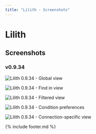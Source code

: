 ```yaml
---
title: "Lilith - Screenshots"
---
```


# Lilith

## Screenshots

### v0.9.34

![][global-view]

![][find-view]

![][filtered-view]

![][prefs-conditions]

![][connection-view]

[][historic-screenshots]

{% include footer.md %}

[historic-screenshots]: historic-screenshots.html "Historic Screenshots"

[global-view]: media/lilith-0.9.34-global-view.png "Lilith 0.9.34 - Global view"
[find-view]: media/lilith-0.9.34-find.png "Lilith 0.9.34 - Find in view"
[filtered-view]: media/lilith-0.9.34-filtered.png "Lilith 0.9.34 - Filtered view"
[prefs-conditions]: media/lilith-0.9.34-prefs-conditions.png "Lilith 0.9.34 - Condition preferences"
[connection-view]: media/lilith-0.9.34-connection-specific-view.png "Lilith 0.9.34 - Connection-specific view"
